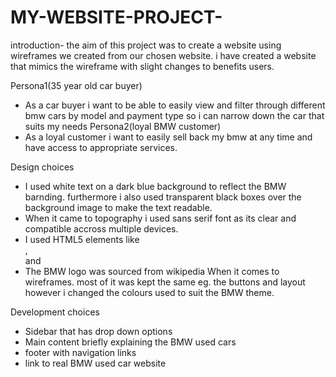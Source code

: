 # MY-WEBSITE-PROJECT-
introduction- the aim of this project was to create a website using wireframes we created from our chosen website. i have created a website that mimics the wireframe with slight changes to benefits users.

Persona1(35 year old car buyer)
- As a car buyer i want to be able to easily view and filter through different bmw cars by model and payment type so i can narrow down the car that suits my needs
Persona2(loyal BMW customer)
- As a loyal customer i want to easily sell back my bmw at any time and have access to appropriate services.

Design choices 
- I used white text on a dark blue background to reflect the BMW barnding. furthermore i also used transparent black boxes over the background image to make the text readable.
- When it came to topography i used sans serif font as its clear and compatible accross multiple devices.
- I used HTML5 elements like <nav>,<main> and <footer>
- The BMW logo was sourced from wikipedia
   When it comes to wireframes. most of it was kept the same eg. the buttons and layout however i changed the colours used to suit the BMW theme.

Development choices
- Sidebar that has drop down options
- Main content briefly explaining the BMW used cars
- footer with navigation links
- link to real BMW used car website

